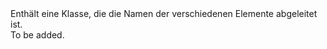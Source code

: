 <Namespace Name="Microsoft.ServiceFabric.Services">
  <Docs>
    <summary>Enthält eine Klasse, die die Namen der verschiedenen Elemente abgeleitet ist.</summary> 
    <remarks>To be added.</remarks>
  </Docs>
</Namespace>
